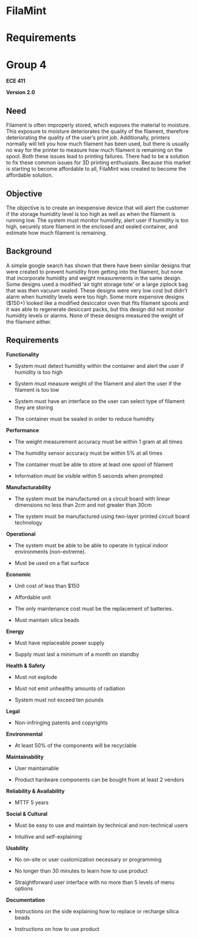 # FilaMint 

# Requirements

# Group 4

**ECE 411**

**Version 2.0**


## Need

Filament is often improperly stored, which exposes the material to moisture. This exposure to moisture deteriorates the quality of the filament, therefore deteriorating the quality of the user’s print job. Additionally, printers normally will tell you how much filament has been used, but there is usually no way for the printer to measure how much filament is remaining on the spool. Both these issues lead to printing failures. There had to be a solution to fix these common issues for 3D printing enthusiasts. Because this market is starting to become affordable to all, FilaMint was created to become the affordable solution. 

## Objective

The objective is to create an inexpensive device that will alert the customer if the storage humidity level is too high as well as when the filament is running low. The system must monitor humidity, alert user if humidity is too high, securely store filament in the enclosed and sealed container, and estimate how much filament is remaining.

## Background

A simple google search has shown that there have been similar designs that were created to prevent humidity from getting into the filament, but none that incorporate humidity and weight measurements in the same design. Some designs used a modified ‘air tight storage tote’ or a  large ziplock bag that was then vacuum sealed. These designs were very low cost but didn’t alarm when humidity levels were too high. Some more expensive designs ($150+) looked like a modified desiccator oven that fits filament spools and it was able to regenerate desiccant packs, but this design did not monitor humidity levels or alarms.  None of these designs measured the weight of the filament either. 

## Requirements

**Functionality**

* System must detect humidity within the container and alert the user if humidity is too high

* System must measure weight of the filament and alert the user if the filament is too low

* System must have an interface so the user can select type of filament they are storing

* The container must be sealed in order to reduce humidity

**Performance**

* The weight measurement accuracy must be within 1 gram at all times

* The humidity sensor accuracy must be within 5% at all times

* The container must be able to store at least one spool of filament

* Information must be visible within 5 seconds when prompted

**Manufacturability**

* The system must be manufactured on a circuit board with linear dimensions no less than 2cm and not greater than 30cm

* The system must be manufactured using two-layer printed circuit board technology

**Operational**

* The system must be able to be able to operate in typical indoor environments (non-extreme).

* Must be used on a flat surface

**Economic**

* Unit cost of less than $150

* Affordable unit

* The only maintenance cost must be the replacement of batteries.

* Must maintain silica beads

**Energy**

* Must have replaceable power supply

* Supply must last a minimum of a month on standby

**Health & Safety**

* Must not explode

* Must not emit unhealthy amounts of radiation

* System must not exceed ten pounds

**Legal**

* Non-infringing patents and copyrights

**Environmental**

* At least 50% of the components will be recyclable

**Maintainability**

* User maintainable

* Product hardware components can be bought from at least 2 vendors

**Reliability & Availability**

* MTTF 5 years

**Social & Cultural**

* Must be easy to use and maintain by technical and non-technical users

* Intuitive and self-explaining

**Usability**

* No on-site or user customization necessary or programming

* No longer than 30 minutes to learn how to use product

* Straightforward user interface with no more than 5 levels of menu options

**Documentation**

* Instructions on the side explaining how to replace or recharge silica beads

* Instructions on how to use product


